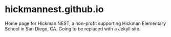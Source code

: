# hickmannest.github.io
Home page for Hickman NEST, a non-profit supporting Hickman Elementary School in San Diego, CA. Going to be replaced with a Jekyll site.
